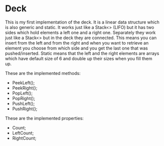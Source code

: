 # Deck

This is my first implementation of the deck. It is a linear data structure which is also 
generic and static. It works just like a Stack<> (LIFO) but it has two sides which hold elements 
a left one and a right one. Separately they work just like a Stack<> but in the deck
they are connected. This means you can insert from the left and from the right and when 
you want to retrieve an element you choose from which side and you get the last one that
was pushed/inserted. Static means that the left and the right elements are arrays which have default size of 6 
and double up their sizes when you fill them up.

These are the implemented methods:
- PeekLeft();
- PeekRight();
- PopLeft();
- PopRight();
- PushLeft();
- PushRight();

These are the implemented properties:
- Count;
- LeftCount;
- RightCount;
